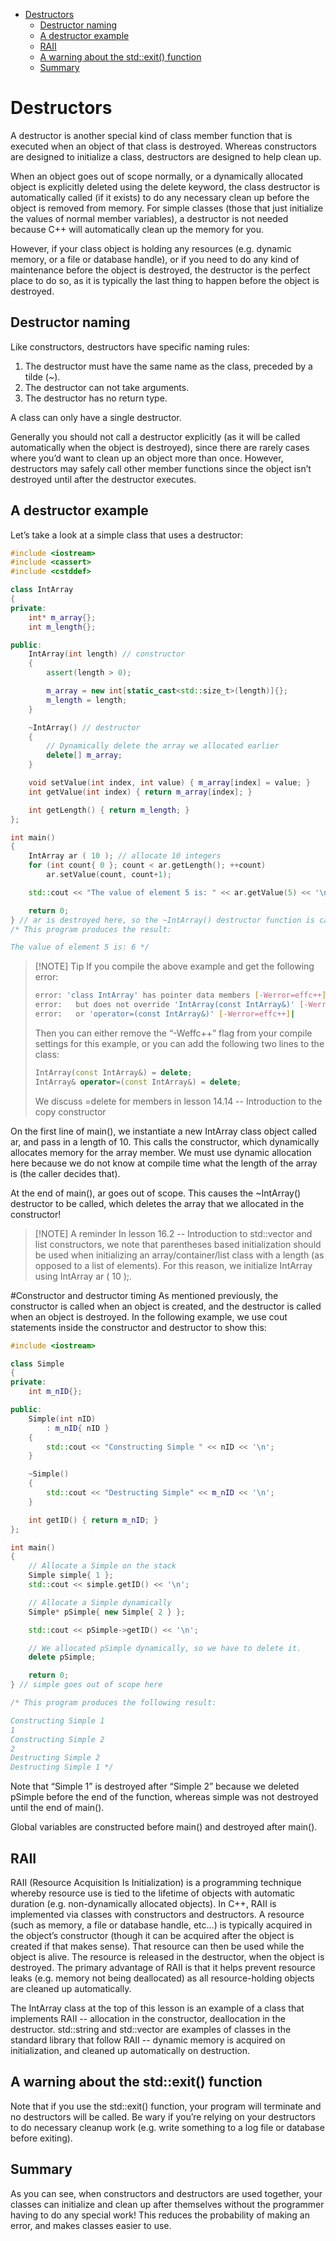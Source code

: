 - [Destructors](#destructors)
  - [Destructor naming](#destructor-naming)
  - [A destructor example](#a-destructor-example)
  - [RAII](#raii)
  - [A warning about the std::exit() function](#a-warning-about-the-stdexit-function)
  - [Summary](#summary)


# Destructors

A destructor is another special kind of class member function that is executed when an object of that class is destroyed. Whereas constructors are designed to initialize a class, destructors are designed to help clean up.

When an object goes out of scope normally, or a dynamically allocated object is explicitly deleted using the delete keyword, the class destructor is automatically called (if it exists) to do any necessary clean up before the object is removed from memory. For simple classes (those that just initialize the values of normal member variables), a destructor is not needed because C++ will automatically clean up the memory for you.

However, if your class object is holding any resources (e.g. dynamic memory, or a file or database handle), or if you need to do any kind of maintenance before the object is destroyed, the destructor is the perfect place to do so, as it is typically the last thing to happen before the object is destroyed.

## Destructor naming
Like constructors, destructors have specific naming rules:

1. The destructor must have the same name as the class, preceded by a tilde (~).
2. The destructor can not take arguments.
3. The destructor has no return type.

A class can only have a single destructor.

Generally you should not call a destructor explicitly (as it will be called automatically when the object is destroyed), since there are rarely cases where you’d want to clean up an object more than once. However, destructors may safely call other member functions since the object isn’t destroyed until after the destructor executes.

## A destructor example
Let’s take a look at a simple class that uses a destructor:

```cpp
#include <iostream>
#include <cassert>
#include <cstddef>

class IntArray
{
private:
	int* m_array{};
	int m_length{};

public:
	IntArray(int length) // constructor
	{
		assert(length > 0);

		m_array = new int[static_cast<std::size_t>(length)]{};
		m_length = length;
	}

	~IntArray() // destructor
	{
		// Dynamically delete the array we allocated earlier
		delete[] m_array;
	}

	void setValue(int index, int value) { m_array[index] = value; }
	int getValue(int index) { return m_array[index]; }

	int getLength() { return m_length; }
};

int main()
{
	IntArray ar ( 10 ); // allocate 10 integers
	for (int count{ 0 }; count < ar.getLength(); ++count)
		ar.setValue(count, count+1);

	std::cout << "The value of element 5 is: " << ar.getValue(5) << '\n';

	return 0;
} // ar is destroyed here, so the ~IntArray() destructor function is called here
/* This program produces the result:

The value of element 5 is: 6 */
```

>[!NOTE] Tip
>If you compile the above example and get the following error:
>```bash
>error: 'class IntArray' has pointer data members [-Werror=effc++]|
>error:   but does not override 'IntArray(const IntArray&)' [-Werror=effc++]|
>error:   or 'operator=(const IntArray&)' [-Werror=effc++]|
>```
>
>Then you can either remove the “-Weffc++” flag from your compile settings for this example, or you can add the following two lines to the class:
>
>```cpp
>IntArray(const IntArray&) = delete;
>IntArray& operator=(const IntArray&) = delete;
>```
>
>We discuss =delete for members in lesson 14.14 -- Introduction to the copy constructor


On the first line of main(), we instantiate a new IntArray class object called ar, and pass in a length of 10. This calls the constructor, which dynamically allocates memory for the array member. We must use dynamic allocation here because we do not know at compile time what the length of the array is (the caller decides that).

At the end of main(), ar goes out of scope. This causes the ~IntArray() destructor to be called, which deletes the array that we allocated in the constructor!


>[!NOTE] A reminder
In lesson 16.2 -- Introduction to std::vector and list constructors, we note that parentheses based initialization should be used when initializing an array/container/list class with a length (as opposed to a list of elements). For this reason, we initialize IntArray using IntArray ar ( 10 );.

#Constructor and destructor timing
As mentioned previously, the constructor is called when an object is created, and the destructor is called when an object is destroyed. In the following example, we use cout statements inside the constructor and destructor to show this:

```cpp
#include <iostream>

class Simple
{
private:
    int m_nID{};

public:
    Simple(int nID)
        : m_nID{ nID }
    {
        std::cout << "Constructing Simple " << nID << '\n';
    }

    ~Simple()
    {
        std::cout << "Destructing Simple" << m_nID << '\n';
    }

    int getID() { return m_nID; }
};

int main()
{
    // Allocate a Simple on the stack
    Simple simple{ 1 };
    std::cout << simple.getID() << '\n';

    // Allocate a Simple dynamically
    Simple* pSimple{ new Simple{ 2 } };

    std::cout << pSimple->getID() << '\n';

    // We allocated pSimple dynamically, so we have to delete it.
    delete pSimple;

    return 0;
} // simple goes out of scope here

/* This program produces the following result:

Constructing Simple 1
1
Constructing Simple 2
2
Destructing Simple 2
Destructing Simple 1 */
```

Note that “Simple 1” is destroyed after “Simple 2” because we deleted pSimple before the end of the function, whereas simple was not destroyed until the end of main().

Global variables are constructed before main() and destroyed after main().


## RAII
RAII (Resource Acquisition Is Initialization) is a programming technique whereby resource use is tied to the lifetime of objects with automatic duration (e.g. non-dynamically allocated objects). In C++, RAII is implemented via classes with constructors and destructors. A resource (such as memory, a file or database handle, etc…) is typically acquired in the object’s constructor (though it can be acquired after the object is created if that makes sense). That resource can then be used while the object is alive. The resource is released in the destructor, when the object is destroyed. The primary advantage of RAII is that it helps prevent resource leaks (e.g. memory not being deallocated) as all resource-holding objects are cleaned up automatically.

The IntArray class at the top of this lesson is an example of a class that implements RAII -- allocation in the constructor, deallocation in the destructor. std::string and std::vector are examples of classes in the standard library that follow RAII -- dynamic memory is acquired on initialization, and cleaned up automatically on destruction.

## A warning about the std::exit() function
Note that if you use the std::exit() function, your program will terminate and no destructors will be called. Be wary if you’re relying on your destructors to do necessary cleanup work (e.g. write something to a log file or database before exiting).

## Summary
As you can see, when constructors and destructors are used together, your classes can initialize and clean up after themselves without the programmer having to do any special work! This reduces the probability of making an error, and makes classes easier to use.
